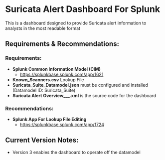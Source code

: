 # Suricata Alert Dashboard For Splunk
This is a dashboard designed to provide Suricata alert information to analysts in the most readable format

## Requirements & Recommendations:
### Requirements:
- **Splunk Common Information Model (CIM)**
  - https://splunkbase.splunk.com/app/1621
- **Known_Scanners.csv** Lookup File
- **Suricata_Suite_Datamodel.json** must be configured and installed (Datamodel ID: Suricata_Suite)
- **Suricata Alert Overview___.xml** is the source code for the dashboard
### Recommendations: 
- **Splunk App For Lookup File Editing**
  - https://splunkbase.splunk.com/app/1724

## Current Version Notes:
- Version 3 enables the dashboard to operate off the datamodel
